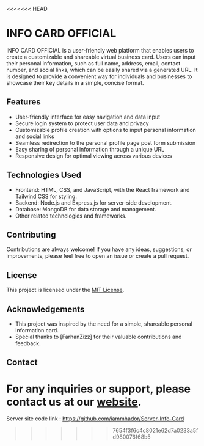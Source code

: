 <<<<<<< HEAD
# INFO CARD OFFICIAL

INFO CARD OFFICIAL is a user-friendly web platform that enables users to create a customizable and shareable virtual business card. Users can input their personal information, such as full name, address, email, contact number, and social links, which can be easily shared via a generated URL. It is designed to provide a convenient way for individuals and businesses to showcase their key details in a simple, concise format.

## Features

- User-friendly interface for easy navigation and data input
- Secure login system to protect user data and privacy
- Customizable profile creation with options to input personal information and social links
- Seamless redirection to the personal profile page post form submission
- Easy sharing of personal information through a unique URL
- Responsive design for optimal viewing across various devices

## Technologies Used

- Frontend: HTML, CSS, and JavaScript, with the React framework and Tailwind CSS for styling.
- Backend: Node.js and Express.js for server-side development.
- Database: MongoDB for data storage and management.
- Other related technologies and frameworks.



## Contributing

Contributions are always welcome! If you have any ideas, suggestions, or improvements, please feel free to open an issue or create a pull request.


## License

This project is licensed under the [MIT License](LICENSE).

## Acknowledgements

- This project was inspired by the need for a simple, shareable personal information card.
- Special thanks to [FarhanZizz] for their valuable contributions and feedback.

## Contact

For any inquiries or support, please contact us at our [website](https://iammhador.netlify.app/).
=======
Server site code link : https://github.com/iammhador/Server-Info-Card
>>>>>>> 7654f3f6c4c8021e62d7a0233a5fd980076f68b5
